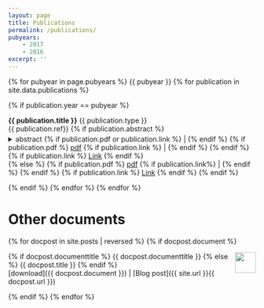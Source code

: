 ```yaml
---
layout: page
title: Publications
permalink: /publications/
pubyears:
    - 2017
    - 2016
excerpt: ''
---
```



{% for pubyear in page.pubyears %}
{{ pubyear }}
{% for publication in site.data.publications  %}

{% if publication.year == pubyear %}

<b>{{ publication.title }}</b>
<span class="date">{{ publication.type }}</span><br>
{{ publication.ref}}
{% if publication.abstract %}
<details style="margin-top: -.7em">
  <summary class="publink">abstract
  {% if publication.pdf or publication.link %} | {% endif %}
{% if publication.pdf %} 
  <a href="{{ publication.pdf }}"> pdf</a>
  {% if publication.link %} | {% endif %}
{% endif %}
{% if publication.link %} 
  <a href="{{ publication.link }}">Link</a>
{% endif %}
  </summary>
  <p class="date">{{ publication.abstract }}</p>
</details>
{% else %}
<span class="publink">
{% if publication.pdf %} 
  <a href="{{ publication.pdf }}">pdf</a>
  {% if publication.link%} | {% endif %}
{% endif %}
{% if publication.link %} 
  <a href="{{ publication.link }}">Link</a>
{% endif %}
</span>
{% endif %}

{% endif %}
{% endfor %}
{% endfor %}


# Other documents 


{% for docpost in site.posts | reversed %}
{% if docpost.document %}


<a href="{{ docpost.document }}"><img style="height: 3em; float: right;" src="{{ docpost.thumbnail }}"></a>
{% if docpost.documenttitle %}
  {{ docpost.documenttitle }}
  {% else %}
  {{ docpost.title }}
{% endif %}<br>
<span class="publink">[download]({{ docpost.document }}) | [Blog post]({{ site.url }}{{ docpost.url }})</span>



{% endif %}
{% endfor %}

